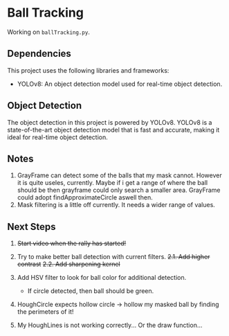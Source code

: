 # Ball Tracking

Working on `ballTracking.py`.

## Dependencies

This project uses the following libraries and frameworks:

- YOLOv8: An object detection model used for real-time object detection.

## Object Detection

The object detection in this project is powered by YOLOv8. YOLOv8 is a state-of-the-art object detection model that is fast and accurate, making it ideal for real-time object detection.

## Notes
1. GrayFrame can detect some of the balls that my mask cannot. However it is quite useles, currently. Maybe if i get a range of where the ball should be then grayframe could only search a smaller area. GrayFrame could adopt findApproximateCircle aswell then.
2. Mask filtering is a little off currently. It needs a wider range of values.

## Next Steps

1. ~~Start video when the rally has started!~~
2. Try to make better ball detection with current filters.
    ~~2.1. Add higher contrast~~
    ~~2.2. Add sharpening kernel~~  

3. Add HSV filter to look for ball color for additional detection.
    - If circle detected, then ball should be green.

4. HoughCircle expects hollow circle -> hollow my masked ball by finding the perimeters of it!

5. My HoughLines is not working correctly... Or the draw function...
